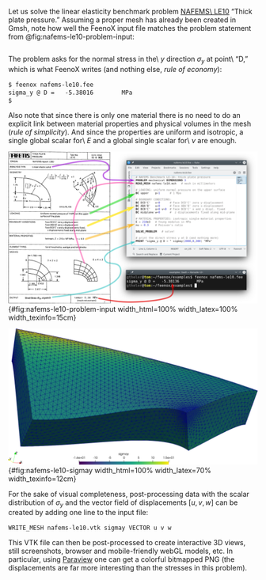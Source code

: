Let us solve the linear elasticity benchmark problem [NAFEMS\ LE10](https://www.nafems.org/publications/resource_center/p18/) “Thick plate pressure.” Assuming a proper mesh has already been created in Gmsh, note how well the FeenoX input file matches the problem statement from @fig:nafems-le10-problem-input:

```{.feenox include="nafems-le10.fee"}
```

The problem asks for the normal stress in the\ $y$ direction $\sigma_y$ at point\ “D,” which is what FeenoX writes (and nothing else, *rule of economy*):

```terminal
$ feenox nafems-le10.fee 
sigma_y @ D =   -5.38016        MPa
$ 
```

Also note that since there is only one material there is no need to do an explicit link between material properties and physical volumes in the mesh (*rule of simplicity*). And since the properties are uniform and isotropic, a single global scalar for\ $E$ and a global single scalar for\ $\nu$ are enough.


![The NAFEMS LE10 problem statement and the corresponding FeenoX input](nafems-le10-problem-input.svg){#fig:nafems-le10-problem-input width_html=100% width_latex=100% width_texinfo=15cm} 

![Normal stress $\sigma_y$ refined around point\ $D$ over 5,000x-warped displacements for LE10 created with Paraview](nafems-le10.png){#fig:nafems-le10-sigmay width_html=100% width_latex=70% width_texinfo=12cm}

For the sake of visual completeness, post-processing data with the scalar distribution of $\sigma_y$ and the vector field of displacements $[u,v,w]$ can be created by adding one line to the input file:

```feenox
WRITE_MESH nafems-le10.vtk sigmay VECTOR u v w
```

This VTK file can then be post-processed to create interactive 3D views, still screenshots, browser and mobile-friendly webGL models, etc. In particular, using [Paraview](https://www.paraview.org) one can get a colorful bitmapped PNG (the displacements are far more interesting than the stresses in this problem).


